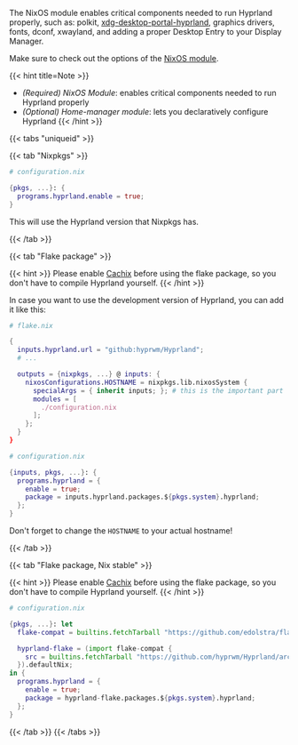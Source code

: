 The NixOS module enables critical components needed to run Hyprland properly,
such as: polkit,
[xdg-desktop-portal-hyprland](https://github.com/hyprwm/xdg-desktop-portal-hyprland),
graphics drivers, fonts, dconf, xwayland, and adding a proper Desktop Entry to
your Display Manager.

Make sure to check out the options of the
[NixOS module](https://search.nixos.org/options?channel=unstable&from=0&size=50&sort=relevance&type=packages&query=hyprland).

{{< hint title=Note >}}
- *(Required) NixOS Module*: enables critical components needed to run Hyprland properly
- *(Optional) Home-manager module*: lets you declaratively configure Hyprland
{{< /hint >}}

{{< tabs "uniqueid" >}}

{{< tab "Nixpkgs" >}}

```nix
# configuration.nix

{pkgs, ...}: {
  programs.hyprland.enable = true;
}
```

This will use the Hyprland version that Nixpkgs has.

{{< /tab >}}

{{< tab "Flake package" >}}

{{< hint >}}
Please enable [Cachix](../Cachix) before using the flake package, so you don't
have to compile Hyprland yourself.
{{< /hint >}}

In case you want to use the development version of Hyprland, you can add it
like this:

```nix
# flake.nix

{
  inputs.hyprland.url = "github:hyprwm/Hyprland";
  # ...

  outputs = {nixpkgs, ...} @ inputs: {
    nixosConfigurations.HOSTNAME = nixpkgs.lib.nixosSystem {
      specialArgs = { inherit inputs; }; # this is the important part
      modules = [
        ./configuration.nix
      ];
    };
  } 
}

# configuration.nix

{inputs, pkgs, ...}: {
  programs.hyprland = {
    enable = true;
    package = inputs.hyprland.packages.${pkgs.system}.hyprland;
  };
}
```
Don't forget to change the `HOSTNAME` to your actual hostname!

{{< /tab >}}

{{< tab "Flake package, Nix stable" >}}

{{< hint >}}
Please enable [Cachix](../Cachix) before using the flake package, so you don't
have to compile Hyprland yourself.
{{< /hint >}}

```nix
# configuration.nix

{pkgs, ...}: let
  flake-compat = builtins.fetchTarball "https://github.com/edolstra/flake-compat/archive/master.tar.gz";

  hyprland-flake = (import flake-compat {
    src = builtins.fetchTarball "https://github.com/hyprwm/Hyprland/archive/master.tar.gz";
  }).defaultNix;
in {
  programs.hyprland = {
    enable = true;
    package = hyprland-flake.packages.${pkgs.system}.hyprland;
  };
}
```

{{< /tab >}}
{{< /tabs >}}
